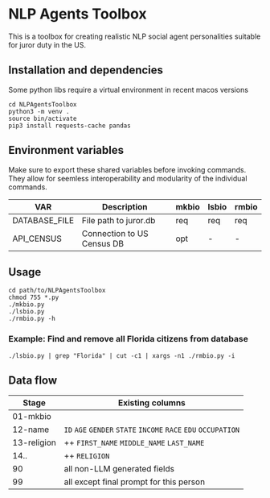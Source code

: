 # NLP Agents Toolbox

This is a toolbox for creating realistic NLP social agent 
personalities suitable for juror duty in the US.

## Installation and dependencies

Some python libs require a virtual environment in recent macos versions 
```
cd NLPAgentsToolbox
python3 -m venv .
source bin/activate
pip3 install requests-cache pandas
```

## Environment variables

Make sure to export these shared variables before invoking commands. 
They allow for seemless interoperability and modularity of the 
individual commands.

| VAR           | Description                | mkbio | lsbio | rmbio |
|---------------|----------------------------|-------|-------|-------|
| DATABASE_FILE | File path to juror.db      | req   | req   | req   |
| API_CENSUS    | Connection to US Census DB | opt   | -     | -     |

## Usage 

```
cd path/to/NLPAgentsToolbox
chmod 755 *.py
./mkbio.py
./lsbio.py
./rmbio.py -h
```

### Example: Find and remove all Florida citizens from database

``./lsbio.py | grep "Florida" | cut -c1 | xargs -n1 ./rmbio.py -i``

## Data flow

| Stage | Existing columns |
|-|-|
| 01-mkbio | |
| 12-name |  ``ID`` ``AGE`` ``GENDER`` ``STATE`` ``INCOME`` ``RACE`` ``EDU`` ``OCCUPATION`` |
| 13-religion | ++ ``FIRST_NAME`` ``MIDDLE_NAME`` ``LAST_NAME`` |
| 14.. | ++ ``RELIGION`` |
| 90 | all non-LLM generated fields |
| 99 | all except final prompt for this person |